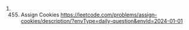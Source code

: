 1. 455. Assign Cookies
https://leetcode.com/problems/assign-cookies/description/?envType=daily-question&envId=2024-01-01